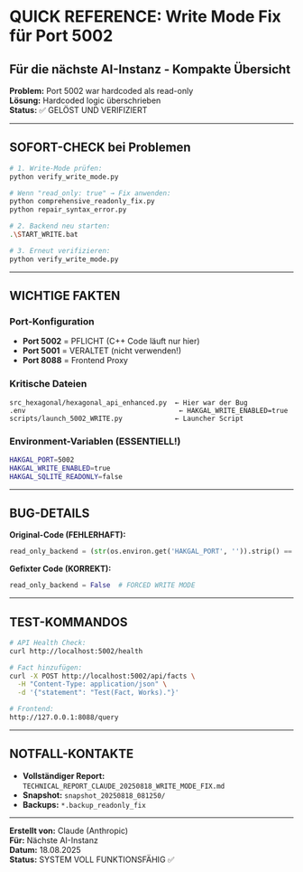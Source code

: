 # QUICK REFERENCE: Write Mode Fix für Port 5002
## Für die nächste AI-Instanz - Kompakte Übersicht

**Problem:** Port 5002 war hardcoded als read-only  
**Lösung:** Hardcoded logic überschrieben  
**Status:** ✅ GELÖST UND VERIFIZIERT  

---

## SOFORT-CHECK bei Problemen

```bash
# 1. Write-Mode prüfen:
python verify_write_mode.py

# Wenn "read_only: true" → Fix anwenden:
python comprehensive_readonly_fix.py
python repair_syntax_error.py

# 2. Backend neu starten:
.\START_WRITE.bat

# 3. Erneut verifizieren:
python verify_write_mode.py
```

---

## WICHTIGE FAKTEN

### Port-Konfiguration
- **Port 5002** = PFLICHT (C++ Code läuft nur hier)
- **Port 5001** = VERALTET (nicht verwenden!)
- **Port 8088** = Frontend Proxy

### Kritische Dateien
```
src_hexagonal/hexagonal_api_enhanced.py  ← Hier war der Bug
.env                                      ← HAKGAL_WRITE_ENABLED=true
scripts/launch_5002_WRITE.py             ← Launcher Script
```

### Environment-Variablen (ESSENTIELL!)
```bash
HAKGAL_PORT=5002
HAKGAL_WRITE_ENABLED=true
HAKGAL_SQLITE_READONLY=false
```

---

## BUG-DETAILS

**Original-Code (FEHLERHAFT):**
```python
read_only_backend = (str(os.environ.get('HAKGAL_PORT', '')).strip() == '5002')
```

**Gefixter Code (KORREKT):**
```python
read_only_backend = False  # FORCED WRITE MODE
```

---

## TEST-KOMMANDOS

```bash
# API Health Check:
curl http://localhost:5002/health

# Fact hinzufügen:
curl -X POST http://localhost:5002/api/facts \
  -H "Content-Type: application/json" \
  -d '{"statement": "Test(Fact, Works)."}'

# Frontend:
http://127.0.0.1:8088/query
```

---

## NOTFALL-KONTAKTE

- **Vollständiger Report:** `TECHNICAL_REPORT_CLAUDE_20250818_WRITE_MODE_FIX.md`
- **Snapshot:** `snapshot_20250818_081250/`
- **Backups:** `*.backup_readonly_fix`

---

**Erstellt von:** Claude (Anthropic)  
**Für:** Nächste AI-Instanz  
**Datum:** 18.08.2025  
**Status:** SYSTEM VOLL FUNKTIONSFÄHIG ✅